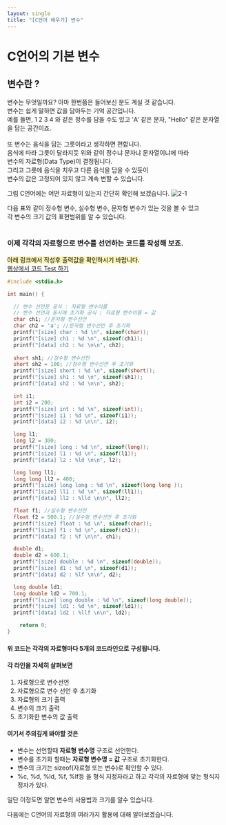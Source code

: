 ```yaml
---
layout: single
title: "[C언어 배우기] 변수"
---
```


# C언어의 기본 변수



## 변수란 ?
변수는 무엇일까요? 아마 한번쯤은 들어보신 분도 계실 것 같습니다.<br>
변수는 쉽게 말하면 값을 담아두는 기억 공간입니다.<br>
예를 들면, 1 2 3 4 와 같은 정수를 담을 수도 있고 'A' 같은 문자,
"Hello" 같은 문자열을 담는 공간이죠.<br><br>
또 변수는 음식을 담는 그릇이라고 생각하면 편합니다.<br>
음식에 따라 그릇이 달라지듯 위와 같이 정수냐 문자냐 문자열이냐에 따라<br>
변수의 자료형(Data Type)이 결정됩니다.<br>
그리고 그릇에 음식을 치우고 다른 음식을 담을 수 있듯이<br>
변수의 값은 고정되어 있지 않고 계속 변할 수 있습니다.<br>


그럼 C언어에는 어떤 자료형이 있는지 간단히 확인해 보겠습니다.
![2-1](https://user-images.githubusercontent.com/59260910/182387770-d3e53b24-301b-4d68-8ac5-c5828d25793d.JPG)

다음 표와 같이 정수형 변수, 실수형 변수, 문자형 변수가 있는 것을 볼 수 있고<br>
각 변수의 크기 값의 표현범위를 알 수 있습니다.<br><br>


### 이제 각각의 자료형으로 변수를 선언하는 코드를 작성해 보죠.<br>
<mark style='background-color: #fff5b1'> 아래 링크에서 작성후 출력값을 확인하시기 바랍니다.</mark><br>
[웹상에서 코드 Test 하기](https://replit.com/languages/c)

```c
#include <stdio.h>

int main() {

  // 변수 선언문 공식 : 자료형 변수이름 
  // 변수 선언과 동시에 초기화 공식 : 자료형 변수이름 = 값
  char ch1; //문자형 변수선언
  char ch2 = 'a'; //문자형 변수선언 후 초기화
  printf("[size] char : %d \n", sizeof(char));
  printf("[size] ch1 : %d \n", sizeof(ch1));
  printf("[data] ch2 : %c \n\n", ch2);
  
  short sh1; //정수형 변수선언
  short sh2 = 100; //정수형 변수선언 후 초기화
  printf("[size] short : %d \n", sizeof(short));
  printf("[size] sh1 : %d \n", sizeof(sh1));
  printf("[data] sh2 : %d \n\n", sh2);

  int i1;
  int i2 = 200;
  printf("[size] int : %d \n", sizeof(int));
  printf("[size] i1 : %d \n", sizeof(i1));
  printf("[data] i2 : %d \n\n", i2);

  long l1;
  long l2 = 300;
  printf("[size] long : %d \n", sizeof(long));
  printf("[size] l1 : %d \n", sizeof(l1));
  printf("[data] l2 : %ld \n\n", l2);

  long long ll1;
  long long ll2 = 400;
  printf("[size] long long : %d \n", sizeof(long long ));
  printf("[size] ll1 : %d \n", sizeof(ll1));
  printf("[data] ll2 : %lld \n\n", ll2);

  float f1; //실수형 변수선언
  float f2 = 500.1; //실수형 변수선언 후 초기화
  printf("[size] float : %d \n", sizeof(char));
  printf("[size] f1 : %d \n", sizeof(ch1));
  printf("[data] f2 : %f \n\n", ch1);

  double d1;
  double d2 = 600.1;
  printf("[size] double : %d \n", sizeof(double));
  printf("[size] d1 : %d \n", sizeof(d1));
  printf("[data] d2 : %lf \n\n", d2);

  long double ld1;
  long double ld2 = 700.1;
  printf("[size] long double : %d \n", sizeof(long double));
  printf("[size] ld1 : %d \n", sizeof(ld1));
  printf("[data] ld2 : %llf \n\n", ld2);

    return 0;
}
```

#### 위 코드는 각각의 자료형마다 5개의 코드라인으로 구성됩니다.
#### 각 라인을 자세히 살펴보면
1. 자료형으로 변수선언
2. 자료형으로 변수 선언 후 초기화
3. 자료형의 크기 출력
4. 변수의 크기 출력
5. 초기화한 변수의 값 출력

#### 여기서 주의깊게 봐야할 것은
* 변수는 선언할때 **자료형** **변수명** 구조로 선언한다.
* 변수를 초기화 할때는 **자료형 변수명 = 값** 구조로 초기화한다.
* 변수의 크기는 sizeof(자료형 또는 변수)로 확인할 수 있다.
* %c, %d, %ld, %f, %lf등 을 형식 지정자라고 하고 각각의 자료형에 맞는 형식지정자가 있다.

일단 이정도면 알면 변수의 사용법과 크기를 알수 있습니다.

다음에는 C언어의 자료형의 여러가지 활용에 대해 알아보겠습니다.









